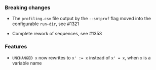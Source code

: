 <!-- NOTE:
     Release notes for unreleased changes go here, following this format:

        ### Features

         * Change description, see #123

        ### Bug fixes

         * Some bug fix, see #124

     DO NOT LEAVE A BLANK LINE BELOW THIS PREAMBLE -->
### Breaking changes

 * The `profiling.csv` file output by the `--smtprof` flag moved into the
   configurable `run-dir`, see #1321

 * Complete rework of sequences, see #1353

### Features

* `UNCHANGED x` now rewrites to `x' := x` instead of `x' = x`, when `x` is a variable name
